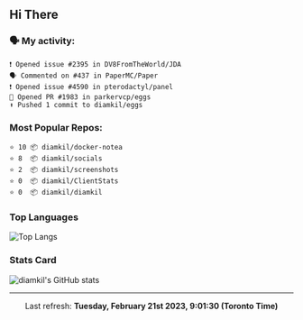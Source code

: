 ## Hi There

### 🗣 My activity:

```
❗️ Opened issue #2395 in DV8FromTheWorld/JDA
🗣 Commented on #437 in PaperMC/Paper
❗️ Opened issue #4590 in pterodactyl/panel
💪 Opened PR #1983 in parkervcp/eggs
⬆️ Pushed 1 commit to diamkil/eggs
```

### Most Popular Repos:

```
⭐️ 10 📦 diamkil/docker-notea
⭐️ 8  📦 diamkil/socials
⭐️ 2  📦 diamkil/screenshots
⭐️ 0  📦 diamkil/ClientStats
⭐️ 0  📦 diamkil/diamkil
```

### Top Languages

![Top Langs](https://github-readme-stats.vercel.app/api/top-langs/?username=diamkil&layout=compact&langs_count=10)

### Stats Card

![diamkil's GitHub stats](https://github-readme-stats.vercel.app/api?username=diamkil&count_private=true&show_icons=true)

---

<p align="center">
  Last refresh: 
  <b>Tuesday, February 21st 2023, 9:01:30 (Toronto Time)</b>
</p>
